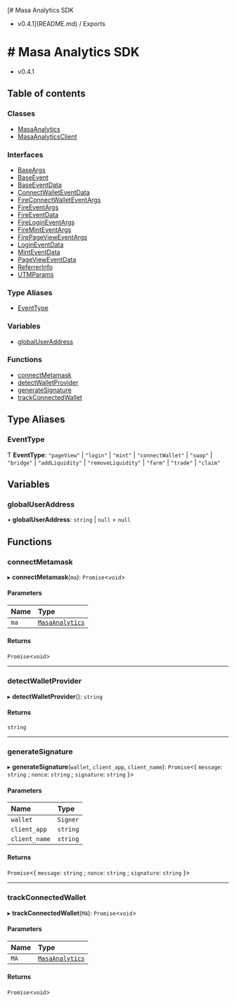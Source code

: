 [# Masa Analytics SDK
 - v0.4.1](README.md) / Exports

# # Masa Analytics SDK
 - v0.4.1

## Table of contents

### Classes

- [MasaAnalytics](classes/MasaAnalytics.md)
- [MasaAnalyticsClient](classes/MasaAnalyticsClient.md)

### Interfaces

- [BaseArgs](interfaces/BaseArgs.md)
- [BaseEvent](interfaces/BaseEvent.md)
- [BaseEventData](interfaces/BaseEventData.md)
- [ConnectWalletEventData](interfaces/ConnectWalletEventData.md)
- [FireConnectWalletEventArgs](interfaces/FireConnectWalletEventArgs.md)
- [FireEventArgs](interfaces/FireEventArgs.md)
- [FireEventData](interfaces/FireEventData.md)
- [FireLoginEventArgs](interfaces/FireLoginEventArgs.md)
- [FireMintEventArgs](interfaces/FireMintEventArgs.md)
- [FirePageViewEventArgs](interfaces/FirePageViewEventArgs.md)
- [LoginEventData](interfaces/LoginEventData.md)
- [MintEventData](interfaces/MintEventData.md)
- [PageViewEventData](interfaces/PageViewEventData.md)
- [ReferrerInfo](interfaces/ReferrerInfo.md)
- [UTMParams](interfaces/UTMParams.md)

### Type Aliases

- [EventType](modules.md#eventtype)

### Variables

- [globalUserAddress](modules.md#globaluseraddress)

### Functions

- [connectMetamask](modules.md#connectmetamask)
- [detectWalletProvider](modules.md#detectwalletprovider)
- [generateSignature](modules.md#generatesignature)
- [trackConnectedWallet](modules.md#trackconnectedwallet)

## Type Aliases

### EventType

Ƭ **EventType**: ``"pageView"`` \| ``"login"`` \| ``"mint"`` \| ``"connectWallet"`` \| ``"swap"`` \| ``"bridge"`` \| ``"addLiquidity"`` \| ``"removeLiquidity"`` \| ``"farm"`` \| ``"trade"`` \| ``"claim"``

## Variables

### globalUserAddress

• **globalUserAddress**: `string` \| ``null`` = `null`

## Functions

### connectMetamask

▸ **connectMetamask**(`ma`): `Promise`\<`void`\>

#### Parameters

| Name | Type |
| :------ | :------ |
| `ma` | [`MasaAnalytics`](classes/MasaAnalytics.md) |

#### Returns

`Promise`\<`void`\>

___

### detectWalletProvider

▸ **detectWalletProvider**(): `string`

#### Returns

`string`

___

### generateSignature

▸ **generateSignature**(`wallet`, `client_app`, `client_name`): `Promise`\<\{ `message`: `string` ; `nonce`: `string` ; `signature`: `string`  }\>

#### Parameters

| Name | Type |
| :------ | :------ |
| `wallet` | `Signer` |
| `client_app` | `string` |
| `client_name` | `string` |

#### Returns

`Promise`\<\{ `message`: `string` ; `nonce`: `string` ; `signature`: `string`  }\>

___

### trackConnectedWallet

▸ **trackConnectedWallet**(`MA`): `Promise`\<`void`\>

#### Parameters

| Name | Type |
| :------ | :------ |
| `MA` | [`MasaAnalytics`](classes/MasaAnalytics.md) |

#### Returns

`Promise`\<`void`\>
